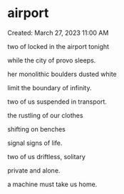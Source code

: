 # airport

Created: March 27, 2023 11:00 AM

two of locked in the airport tonight

while the city of provo sleeps.

her monolithic boulders dusted white

limit the boundary of infinity.

two of us suspended in transport.

the rustling of our clothes

shifting on benches

signal signs of life.

two of us driftless, solitary

private and alone.

a machine must take us home.